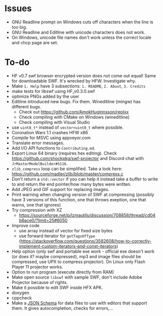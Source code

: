 # Issues

- GNU Readline prompt on Windows cuts off characters when the line is too big.
- GNU Readline and Editline with unicode characters does not work.
- On Windows, unicode file names don't work unless the correct locale and chcp page are set.

# To-do

- HF v0.7 swf browser encrypted version does not come out equal! Same for downloadable SWF. It's wrecked by HFW. Investigate why.
- Make `1. Help` have 3 subsections: `1. README`, `2. About`, `3. Credits`
- make tests for libswf using HF_v0.3.0.swf
- optimize PNGs added by the user
- Editline introduced new bugs. Fix them. Wineditline (mingw) has different bugs.
    - Check out https://github.com/AmokHuginnsson/replxx
    - Check compiling with CMake on Windows (wineditline)
    - Check compiling with Visual Studio
- use `uint8_t*` instead of `vector<uint8_t` where possible.
- Coronation Wars 1.1 crashes HFW x86
- Compile for MSVC using appveyor.com
- Translate error messages.
- Add I/O API functions to `Contributing.md`.
- Export Linux 64 binary (requires hex editing). Check <https://github.com/shockpkg/swf-projector> and Discord chat with `JrMasterModelBuilder#5116`.
- `zlib_compress` loop can be simplified. Take a look here: <https://github.com/madler/zlib/blob/master/compress.c>
- Don't return a `std::vector` if you can help it instead take a buffer to write to and return the end pointer/how many bytes were written.
- Add JPEG and GIF support for replacing images.
- Print warning when changing version of SWF at compressing (possibly have 3 versions of this function, one that throws exeption, one that warns, one that ignores)
- Try compression with XZ
    - <https://sourceforge.net/p/lzmautils/discussion/708858/thread/cd04b6ace0/?limit=25#6050>
- Improve code
    - use array instead of vector for fixed size bytes
    - use forward iterator for `getTagsOfType` (<https://stackoverflow.com/questions/3582608/how-to-correctly-implement-custom-iterators-and-const-iterators>)
- Help option (only swf and portable exe work - official exe doesn't work (or does it? maybe compressed), mp3 and image files should be compressed, use UPX to compress projector). On Linux only Flash Player 11 projector works.
- Option to run program (execute directly from RAM)
- Make open source `libswf` with sample SWF, don't include Adobe Projector because of rights.
- Make it possible to edit SWF inside HFX APK.
- doxygen
- cppcheck
- Make a [JSON Schema](https://json-schema.org/) for data files to use with editors that support them. It gives autocompletion, checks for errors,...